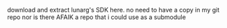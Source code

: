 download and extract lunarg's SDK here. no need to have a copy in my git repo nor is there AFAIK a repo that i could use as a submodule
